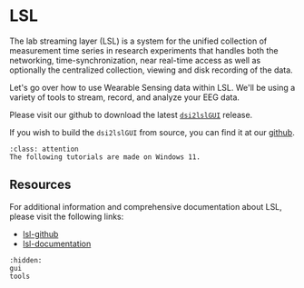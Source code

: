 # LSL

The lab streaming layer (LSL) is a system for the unified collection of measurement time series in research experiments that handles both the networking, time-synchronization, near real-time access as well as optionally the centralized collection, viewing and disk recording of the data.

Let's go over how to use Wearable Sensing data within LSL. We'll be using a variety of tools to stream, record, and analyze your EEG data.

Please visit our github to download the latest [`dsi2lslGUI`](https://github.com/WearableSensing/LSL) release.

If you wish to build the `dsi2lslGUI` from source, you can find it at our [github](https://github.com/WearableSensing/App-WearableSensing).

```{admonition} LSL Compatibility
:class: attention
The following tutorials are made on Windows 11. 
```

## Resources

For additional information and comprehensive documentation about LSL, please visit the following links:

* [lsl-github](https://github.com/sccn/labstreaminglayer/)
* [lsl-documentation](https://labstreaminglayer.readthedocs.io/)

```{toctree}
:hidden:
gui
tools
```
